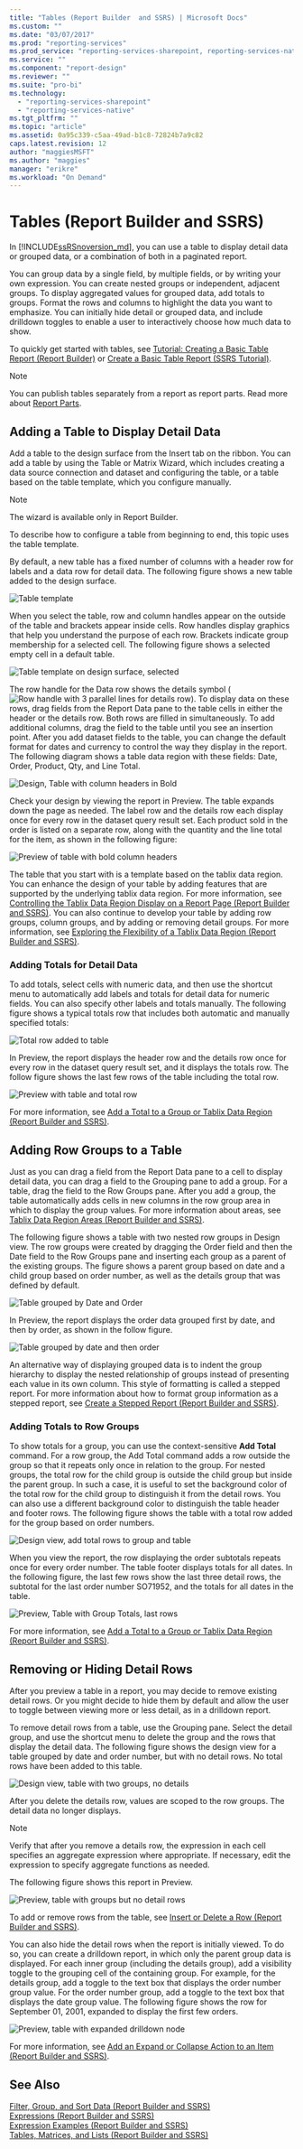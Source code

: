 ```yaml
---
title: "Tables (Report Builder  and SSRS) | Microsoft Docs"
ms.custom: ""
ms.date: "03/07/2017"
ms.prod: "reporting-services"
ms.prod_service: "reporting-services-sharepoint, reporting-services-native"
ms.service: ""
ms.component: "report-design"
ms.reviewer: ""
ms.suite: "pro-bi"
ms.technology: 
  - "reporting-services-sharepoint"
  - "reporting-services-native"
ms.tgt_pltfrm: ""
ms.topic: "article"
ms.assetid: 0a95c339-c5aa-49ad-b1c8-72824b7a9c82
caps.latest.revision: 12
author: "maggiesMSFT"
ms.author: "maggies"
manager: "erikre"
ms.workload: "On Demand"
---
```

# Tables (Report Builder  and SSRS)
 In [!INCLUDE[ssRSnoversion_md](../../includes/ssrsnoversion-md.md)], you can use a table to display detail data or grouped data, or a combination of both in a paginated report.   
   
 You can group data by a single field, by multiple fields, or by writing your own expression. You can create nested groups or independent, adjacent groups. To display aggregated values for grouped data, add totals to groups. Format the rows and columns to highlight the data you want to emphasize. You can initially hide detail or grouped data, and include drilldown toggles to enable a user to interactively choose how much data to show.  
  
 To quickly get started with tables, see [Tutorial: Creating a Basic Table Report &#40;Report Builder&#41;](../../reporting-services/tutorial-creating-a-basic-table-report-report-builder.md) or [Create a Basic Table Report &#40;SSRS Tutorial&#41;](../../reporting-services/create-a-basic-table-report-ssrs-tutorial.md).  
  
> [!NOTE]  
>  You can publish tables separately from a report as report parts. Read more about [Report Parts](../../reporting-services/report-design/report-parts-report-builder-and-ssrs.md).  
  
  
##  <a name="AddingTable"></a> Adding a Table to Display Detail Data  
 Add a table to the design surface from the Insert tab on the ribbon. You can add a table by using the Table or Matrix Wizard, which includes creating a data source connection and dataset and configuring the table, or a table based on the table template, which you configure manually.  
  
> [!NOTE]  
>  The wizard is available only in Report Builder.  
  
 To describe how to configure a table from beginning to end, this topic uses the table template.  
  
 By default, a new table has a fixed number of columns with a header row for labels and a data row for detail data. The following figure shows a new table added to the design surface.  
  
 ![Table template](../../reporting-services/report-design/media/rs-tabletemplatenew.gif "Table template")  
  
 When you select the table, row and column handles appear on the outside of the table and brackets appear inside cells. Row handles display graphics that help you understand the purpose of each row. Brackets indicate group membership for a selected cell. The following figure shows a selected empty cell in a default table.  
  
 ![Table template on design surface, selected](../../reporting-services/report-design/media/rs-tabletemplatenewselected.gif "Table template on design surface, selected")  
  
 The row handle for the Data row shows the details symbol (![Row handle with 3 parallel lines for details row](../../reporting-services/report-design/media/rs-icontablix-detailsrow.gif "Row handle with 3 parallel lines for details row")). To display data on these rows, drag fields from the Report Data pane to the table cells in either the header or the details row. Both rows are filled in simultaneously. To add additional columns, drag the field to the table until you see an insertion point. After you add dataset fields to the table, you can change the default format for dates and currency to control the way they display in the report. The following diagram shows a table data region with these fields: Date, Order, Product, Qty, and Line Total.  
  
 ![Design, Table with column headers in Bold](../../reporting-services/report-design/media/rs-basictabledetailsformatteddesign.gif "Design, Table with column headers in Bold")  
  
 Check your design by viewing the report in Preview. The table expands down the page as needed. The label row and the details row each display once for every row in the dataset query result set. Each product sold in the order is listed on a separate row, along with the quantity and the line total for the item, as shown in the following figure:  
  
 ![Preview of table with bold column headers](../../reporting-services/media/rs-basictabledetailsformattedpreview.png "Preview of table with bold column headers")  
  
 The table that you start with is a template based on the tablix data region. You can enhance the design of your table by adding features that are supported by the underlying tablix data region. For more information, see [Controlling the Tablix Data Region Display on a Report Page &#40;Report Builder and SSRS&#41;](../../reporting-services/report-design/controlling-the-tablix-data-region-display-on-a-report-page.md). You can also continue to develop your table by adding row groups, column groups, and by adding or removing detail groups. For more information, see [Exploring the Flexibility of a Tablix Data Region &#40;Report Builder and SSRS&#41;](../../reporting-services/report-design/exploring-the-flexibility-of-a-tablix-data-region-report-builder-and-ssrs.md).  
  
### Adding Totals for Detail Data  
 To add totals, select cells with numeric data, and then use the shortcut menu to automatically add labels and totals for detail data for numeric fields. You can also specify other labels and totals manually. The following figure shows a typical totals row that includes both automatic and manually specified totals:  
  
 ![Total row added to table](../../reporting-services/report-design/media/rs-basictabledetailstotaldesign.gif "Total row added to table")  
  
 In Preview, the report displays the header row and the details row once for every row in the dataset query result set, and it displays the totals row. The follow figure shows the last few rows of the table including the total row.  
  
 ![Preview with table and total row](../../reporting-services/report-design/media/rs-basictabledetailstotalpreview.gif "Preview with table and total row")  
  
 For more information, see [Add a Total to a Group or Tablix Data Region &#40;Report Builder and SSRS&#41;](../../reporting-services/report-design/add-a-total-to-a-group-or-tablix-data-region-report-builder-and-ssrs.md).  
  
##  <a name="AddingRowGroups"></a> Adding Row Groups to a Table  
 Just as you can drag a field from the Report Data pane to a cell to display detail data, you can drag a field to the Grouping pane to add a group. For a table, drag the field to the Row Groups pane. After you add a group, the table automatically adds cells in new columns in the row group area in which to display the group values. For more information about areas, see [Tablix Data Region Areas &#40;Report Builder and SSRS&#41;](../../reporting-services/report-design/tablix-data-region-areas-report-builder-and-ssrs.md).  
  
 The following figure shows a table with two nested row groups in Design view. The row groups were created by dragging the Order field and then the Date field to the Row Groups pane and inserting each group as a parent of the existing groups. The figure shows a parent group based on date and a child group based on order number, as well as the details group that was defined by default.  
  
 ![Table grouped by Date and Order](../../reporting-services/report-design/media/rs-basictablegroupsdesign.gif "Table grouped by Date and Order")  
  
 In Preview, the report displays the order data grouped first by date, and then by order, as shown in the follow figure.  
  
 ![Table grouped by date and then order](../../reporting-services/media/rs-basictablegroupspreview.png "Table grouped by date and then order")  
  
 An alternative way of displaying grouped data is to indent the group hierarchy to display the nested relationship of groups instead of presenting each value in its own column. This style of formatting is called a stepped report. For more information about how to format group information as a stepped report, see [Create a Stepped Report &#40;Report Builder and SSRS&#41;](../../reporting-services/report-design/create-a-stepped-report-report-builder-and-ssrs.md).  
  
### Adding Totals to Row Groups  
 To show totals for a group, you can use the context-sensitive **Add Total** command. For a row group, the Add Total command adds a row outside the group so that it repeats only once in relation to the group. For nested groups, the total row for the child group is outside the child group but inside the parent group. In such a case, it is useful to set the background color of the total row for the child group to distinguish it from the detail rows. You can also use a different background color to distinguish the table header and footer rows. The following figure shows the table with a total row added for the group based on order numbers.  
  
 ![Design view, add total rows to group and table](../../reporting-services/report-design/media/rs-basictablegroupstotalscolordesign.gif "Design view, add total rows to group and table")  
  
 When you view the report, the row displaying the order subtotals repeats once for every order number. The table footer displays totals for all dates. In the following figure, the last few rows show the last three detail rows, the subtotal for the last order number SO71952, and the totals for all dates in the table.  
  
 ![Preview, Table with Group Totals, last rows](../../reporting-services/report-design/media/rs-basictablegroupstotalscolorpreviewbottom.gif "Preview, Table with Group Totals, last rows")  
  
 For more information, see [Add a Total to a Group or Tablix Data Region &#40;Report Builder and SSRS&#41;](../../reporting-services/report-design/add-a-total-to-a-group-or-tablix-data-region-report-builder-and-ssrs.md).  
  
##  <a name="RemovingHidingRows"></a> Removing or Hiding Detail Rows  
 After you preview a table in a report, you may decide to remove existing detail rows. Or you might decide to hide them by default and allow the user to toggle between viewing more or less detail, as in a drilldown report.  
  
 To remove detail rows from a table, use the Grouping pane. Select the detail group, and use the shortcut menu to delete the group and the rows that display the detail data. The following figure shows the design view for a table grouped by date and order number, but with no detail rows. No total rows have been added to this table.  
  
 ![Design view, table with two groups, no details](../../reporting-services/report-design/media/rs-basictablegroupsdrilldownnodetailsdesign.gif "Design view, table with two groups, no details")  
  
 After you delete the details row, values are scoped to the row groups. The detail data no longer displays.  
  
> [!NOTE]  
>  Verify that after you remove a details row, the expression in each cell specifies an aggregate expression where appropriate. If necessary, edit the expression to specify aggregate functions as needed.  
  
 The following figure shows this report in Preview.  
  
 ![Preview, table with groups but no detail rows](../../reporting-services/report-design/media/rs-basictablegroupsnodetailspreview.gif "Preview, table with groups but no detail rows")  
  
 To add or remove rows from the table, see [Insert or Delete a Row &#40;Report Builder and SSRS&#41;](../../reporting-services/report-design/insert-or-delete-a-row-report-builder-and-ssrs.md).  
  
 You can also hide the detail rows when the report is initially viewed. To do so, you can create a drilldown report, in which only the parent group data is displayed. For each inner group (including the details group), add a visibility toggle to the grouping cell of the containing group. For example, for the details group, add a toggle to the text box that displays the order number group value. For the order number group, add a toggle to the text box that displays the date group value. The following figure shows the row for September 01, 2001, expanded to display the first few orders.  
  
 ![Preview, table with expanded drilldown node](../../reporting-services/report-design/media/rs-basictablegroupsdrilldownpreview.gif "Preview, table with expanded drilldown node")  
  
 For more information, see [Add an Expand or Collapse Action to an Item &#40;Report Builder and SSRS&#41;](../../reporting-services/report-design/add-an-expand-or-collapse-action-to-an-item-report-builder-and-ssrs.md).  
  
## See Also  
 [Filter, Group, and Sort Data &#40;Report Builder and SSRS&#41;](../../reporting-services/report-design/filter-group-and-sort-data-report-builder-and-ssrs.md)   
 [Expressions &#40;Report Builder and SSRS&#41;](../../reporting-services/report-design/expressions-report-builder-and-ssrs.md)   
 [Expression Examples &#40;Report Builder and SSRS&#41;](../../reporting-services/report-design/expression-examples-report-builder-and-ssrs.md)   
 [Tables, Matrices, and Lists &#40;Report Builder and SSRS&#41;](../../reporting-services/report-design/tables-matrices-and-lists-report-builder-and-ssrs.md)  
  
  
